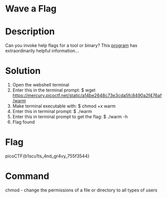 # Wave a Flag
# Description
Can you invoke help flags for a tool or binary? This [program](https://mercury.picoctf.net/static/a14be2648c73e3cda5fc8490a2f476af/warm) has extraordinarily helpful information...

# Solution
1. Open the webshell terminal
2. Enter this in the terminal prompt: $ wget https://mercury.picoctf.net/static/a14be2648c73e3cda5fc8490a2f476af/warm
3. Make terminal executable with: $ chmod +x warm
4. Enter this in terminal prompt: $ ./warm
5. Enter this in terminal prompt to get the flag: $ ./warm -h 
6. Flag found

# Flag
picoCTF{b1scu1ts_4nd_gr4vy_755f3544}

# Command
chmod - change the permissions of a file or directory to all types of users

